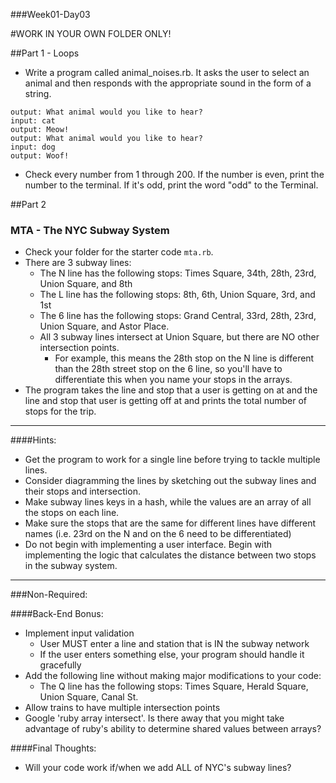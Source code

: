 ###Week01-Day03

#WORK IN YOUR OWN FOLDER ONLY!

##Part 1 - Loops
- Write a program called animal_noises.rb.  It asks the user to select an animal and then responds with the appropriate sound in the form of a string.

```
output: What animal would you like to hear?
input: cat
output: Meow!
output: What animal would you like to hear?
input: dog
output: Woof!
```

- Check every number from 1 through 200.  If the number is even, print the number to the terminal.  If it's odd, print the word "odd" to the Terminal.

##Part 2
### MTA - The NYC Subway System

- Check your folder for the starter code `mta.rb`.
- There are 3 subway lines:
  - The N line has the following stops: Times Square, 34th, 28th, 23rd, Union Square, and 8th
  - The L line has the following stops: 8th, 6th, Union Square, 3rd, and 1st
  - The 6 line has the following stops: Grand Central, 33rd, 28th, 23rd, Union Square, and Astor Place.
  - All 3 subway lines intersect at Union Square, but there are NO other intersection points.
    - For example, this means the 28th stop on the N line is different than the 28th street stop on the 6 line, so you'll have to differentiate this when you name your stops in the arrays.
- The program takes the line and stop that a user is getting on at and the line
and stop that user is getting off at and prints the total number of stops for the trip.

---

####Hints:
- Get the program to work for a single line before trying to tackle multiple lines.
- Consider diagramming the lines by sketching out the subway lines and their stops and intersection.
- Make subway lines keys in a hash, while the values are an array of all the stops on each line.
- Make sure the stops that are the same for different lines have different names (i.e. 23rd on the N and on the 6 need to be differentiated)
- Do not begin with implementing a user interface.  Begin with implementing the logic that calculates the distance between two stops in the subway system.

---

###Non-Required:

####Back-End Bonus:
- Implement input validation
  - User MUST enter a line and station that is IN the subway network
  - If the user enters something else, your program should handle it gracefully
- Add the following line without making major modifications to your code:
  - The Q line has the following stops: Times Square, Herald Square, Union Square, Canal St.
- Allow trains to have multiple intersection points
- Google 'ruby array intersect'.  Is there away that you might take advantage of ruby's ability to determine shared values between arrays?


####Final Thoughts:
- Will your code work if/when we add ALL of NYC's subway lines?
